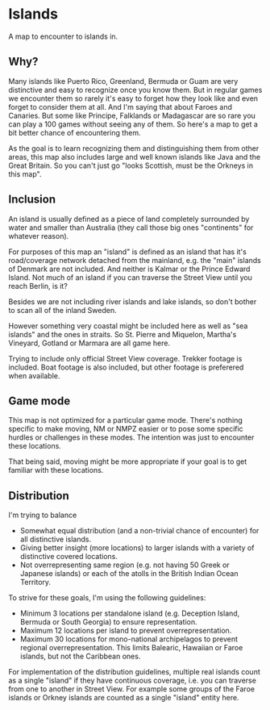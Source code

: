 # Islands

A map to encounter to islands in.

## Why?

Many islands like Puerto Rico, Greenland, Bermuda or Guam are very distinctive and easy to recognize once you know them. But in regular games we encounter them so rarely it's easy to forget how they look like and even forget to consider them at all. And I'm saying that about Faroes and Canaries. But some like Principe, Falklands or Madagascar are so rare you can play a 100 games without seeing any of them. So here's a map to get a bit better chance of encountering them.

As the goal is to learn recognizing them and distinguishing them from other areas, this map also includes large and well known islands like Java and the Great Britain. So you can't just go "looks Scottish, must be the Orkneys in this map".

## Inclusion

An island is usually defined as a piece of land completely surrounded by water and smaller than Australia (they call those big ones "continents" for whatever reason).

For purposes of this map an "island" is defined as an island that has it's road/coverage network detached from the mainland, e.g. the "main" islands of Denmark are not included. And neither is Kalmar or the Prince Edward Island. Not much of an island if you can traverse the Street View until you reach Berlin, is it?

Besides we are not including river islands and lake islands, so don't bother to scan all of the inland Sweden.

However something very coastal might be included here as well as "sea islands" and the ones in straits. So St. Pierre and Miquelon, Martha's Vineyard, Gotland or Marmara are all game here.

Trying to include only official Street View coverage. Trekker footage is included. Boat footage is also included, but other footage is preferered when available.

## Game mode

This map is not optimized for a particular game mode. There's nothing specific to make moving, NM or NMPZ easier or to pose some specific hurdles or challenges in these modes. The intention was just to encounter these locations.

That being said, moving might be more appropriate if your goal is to get familiar with these locations.

## Distribution

I'm trying to balance

- Somewhat equal distribution (and a non-trivial chance of encounter) for all distinctive islands.
- Giving better insight (more locations) to larger islands with a variety of distinctive covered locations.
- Not overrepresenting same region (e.g. not having 50 Greek or Japanese islands) or each of the atolls in the British Indian Ocean Territory.

To strive for these goals, I'm using the following guidelines:

- Minimum 3 locations per standalone island (e.g. Deception Island, Bermuda or South Georgia) to ensure representation.
- Maximum 12 locations per island to prevent overrepresentation.
- Maximum 30 locations for mono-national archipelagos to prevent regional overrepresentation. This limits Balearic, Hawaiian or Faroe islands, but not the Caribbean ones.

For implementation of the distribution guidelines, multiple real islands count as a single "island" if they have continuous coverage, i.e. you can traverse from one to another in Street View. For example some groups of the Faroe islands or Orkney islands are counted as a single "island" entity here.
